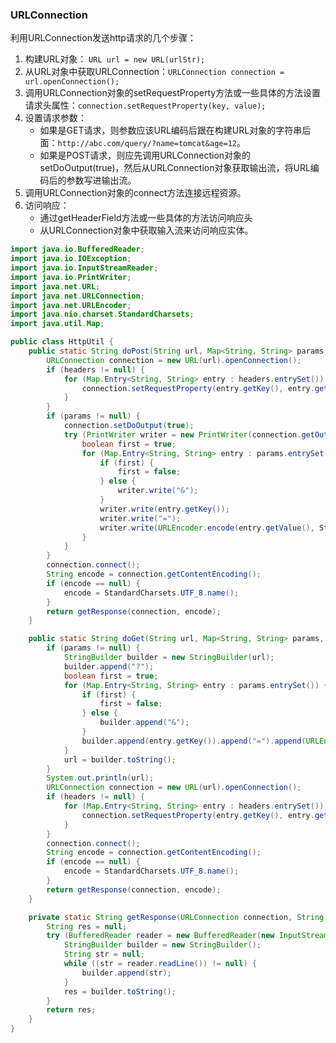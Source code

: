 ### URLConnection
利用URLConnection发送http请求的几个步骤：  
1. 构建URL对象： `URL url = new URL(urlStr);`
2. 从URL对象中获取URLConnection：`URLConnection connection = url.openConnection();`
3. 调用URLConnection对象的setRequestProperty方法或一些具体的方法设置请求头属性：`connection.setRequestProperty(key, value);`
4. 设置请求参数：
    * 如果是GET请求，则参数应该URL编码后跟在构建URL对象的字符串后面：`http://abc.com/query/?name=tomcat&age=12`。
    * 如果是POST请求，则应先调用URLConnection对象的setDoOutput(true)，然后从URLConnection对象获取输出流，将URL编码后的参数写进输出流。
5. 调用URLConnection对象的connect方法连接远程资源。
6. 访问响应：
    * 通过getHeaderField方法或一些具体的方法访问响应头
    * 从URLConnection对象中获取输入流来访问响应实体。

```java
import java.io.BufferedReader;
import java.io.IOException;
import java.io.InputStreamReader;
import java.io.PrintWriter;
import java.net.URL;
import java.net.URLConnection;
import java.net.URLEncoder;
import java.nio.charset.StandardCharsets;
import java.util.Map;

public class HttpUtil {
    public static String doPost(String url, Map<String, String> params, Map<String, String> headers) throws IOException {
        URLConnection connection = new URL(url).openConnection();
        if (headers != null) {
            for (Map.Entry<String, String> entry : headers.entrySet()) {
                connection.setRequestProperty(entry.getKey(), entry.getValue());
            }
        }
        if (params != null) {
            connection.setDoOutput(true);
            try (PrintWriter writer = new PrintWriter(connection.getOutputStream())) {
                boolean first = true;
                for (Map.Entry<String, String> entry : params.entrySet()) {
                    if (first) {
                        first = false;
                    } else {
                        writer.write("&");
                    }
                    writer.write(entry.getKey());
                    writer.write("=");
                    writer.write(URLEncoder.encode(entry.getValue(), StandardCharsets.UTF_8.name()));
                }
            }
        }
        connection.connect();
        String encode = connection.getContentEncoding();
        if (encode == null) {
            encode = StandardCharsets.UTF_8.name();
        }
        return getResponse(connection, encode);
    }

    public static String doGet(String url, Map<String, String> params, Map<String, String> headers) throws IOException {
        if (params != null) {
            StringBuilder builder = new StringBuilder(url);
            builder.append("?");
            boolean first = true;
            for (Map.Entry<String, String> entry : params.entrySet()) {
                if (first) {
                    first = false;
                } else {
                    builder.append("&");
                }
                builder.append(entry.getKey()).append("=").append(URLEncoder.encode(entry.getValue(), StandardCharsets.UTF_8.name()));
            }
            url = builder.toString();
        }
        System.out.println(url);
        URLConnection connection = new URL(url).openConnection();
        if (headers != null) {
            for (Map.Entry<String, String> entry : headers.entrySet()) {
                connection.setRequestProperty(entry.getKey(), entry.getValue());
            }
        }
        connection.connect();
        String encode = connection.getContentEncoding();
        if (encode == null) {
            encode = StandardCharsets.UTF_8.name();
        }
        return getResponse(connection, encode);
    }

    private static String getResponse(URLConnection connection, String encode) throws IOException {
        String res = null;
        try (BufferedReader reader = new BufferedReader(new InputStreamReader(connection.getInputStream(), encode))) {
            StringBuilder builder = new StringBuilder();
            String str = null;
            while ((str = reader.readLine()) != null) {
                builder.append(str);
            }
            res = builder.toString();
        }
        return res;
    }
}
```